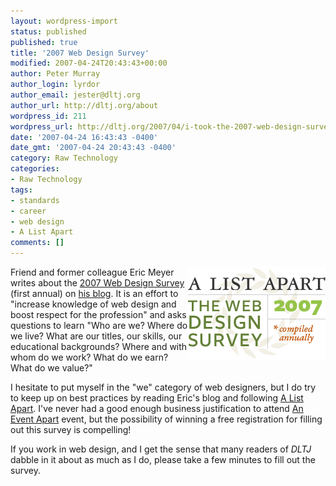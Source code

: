 ```yaml
---
layout: wordpress-import
status: published
published: true
title: '2007 Web Design Survey'
modified: 2007-04-24T20:43:43+00:00
author: Peter Murray
author_login: lyrdor
author_email: jester@dltj.org
author_url: http://dltj.org/about
wordpress_id: 211
wordpress_url: http://dltj.org/2007/04/i-took-the-2007-web-design-survey-too/
date: '2007-04-24 16:43:43 -0400'
date_gmt: '2007-04-24 20:43:43 -0400'
category: Raw Technology
categories:
- Raw Technology
tags:
- standards
- career
- web design
- A List Apart
comments: []
---
```

<p><a href="http://alistapart.com/articles/webdesignsurvey" title="The Web Design Survey, 2007&#039; article on A List Apart"><img style="float: right; border: 0;" src="/assets/images/2007/04/survey-logo.gif" alt="2007 Web Design Survey logo" /></a>Friend and former colleague Eric Meyer writes about the <a href="http://alistapart.com/articles/webdesignsurvey" title="The Web Design Survey, 2007&#039; article on A List Apart">2007 Web Design Survey</a> (first annual) on <a href="http://meyerweb.com/eric/thoughts/2007/04/24/i-took-the-2007-web-design-survey/" title="Eric&#039;s Archived Thoughts:   I Took the 2007 Web Design Survey">his blog</a>.  It is an effort to "increase knowledge of web design and boost respect for the profession" and asks questions to learn "Who are we? Where do we live? What are our titles, our skills, our educational backgrounds? Where and with whom do we work? What do we earn? What do we value?"</p>
<p>I hesitate to put myself in the "we" category of web designers, but I do try to keep up on best practices by reading Eric's blog and following <a href="http://alistapart.com/" title="A List Apart homepage">A List Apart</a>.  I've never had a good enough business justification to attend <a href="http://aneventapart.com/" title="An Event Apart homepage">An Event Apart</a> event, but the possibility of winning a free registration for filling out this survey is compelling!</p>
<p>If you work in web design, and I get the sense that many readers of <i>DLTJ</i> dabble in it about as much as I do, please take a few minutes to fill out the survey.</p>

